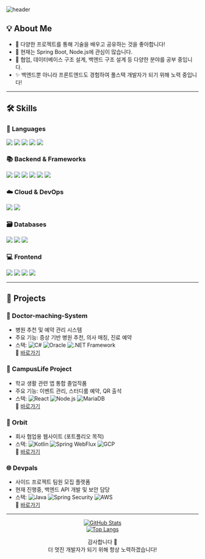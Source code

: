 ![header](https://capsule-render.vercel.app/api?type=waving&color=895A84&height=300&section=header&text=남도현%20Backend%20Dev👨‍💻&fontColor=ffffff&fontSize=80&animation=fadeIn&fontAlignY=38&desc=노력하는%20백엔드%20개발자입니다!&descAlignY=51&descAlign=62)

## 💡 About Me

- 🔭 다양한 프로젝트를 통해 기술을 배우고 공유하는 것을 좋아합니다!
- 🌱 현재는 Spring Boot, Node.js에 관심이 많습니다.
- 💬 협업, 데이터베이스 구조 설계, 백엔드 구조 설계 등 다양한 분야를 공부 중입니다.
- ✨ 백엔드뿐 아니라 프론트엔드도 경험하여 풀스택 개발자가 되기 위해 노력 중입니다!

---

## 🛠 Skills

### 🚀 Languages
<p>
  <img src="https://img.shields.io/badge/Java-007396?style=for-the-badge&logo=openjdk&logoColor=white"/>
  <img src="https://img.shields.io/badge/JavaScript-F7DF1E?style=for-the-badge&logo=javascript&logoColor=black"/>
  <img src="https://img.shields.io/badge/TypeScript-3178C6?style=for-the-badge&logo=typescript&logoColor=white"/>
  <img src="https://img.shields.io/badge/C%23-239120?style=for-the-badge&logo=csharp&logoColor=white"/>
  <img src="https://img.shields.io/badge/Kotlin-7F52FF?style=for-the-badge&logo=kotlin&logoColor=white"/>
</p>

### 📚 Backend & Frameworks
<p>
  <img src="https://img.shields.io/badge/Spring_MVC-6DB33F?style=for-the-badge&logo=spring&logoColor=white"/>
  <img src="https://img.shields.io/badge/Spring_Security-6DB33F?style=for-the-badge&logo=springsecurity&logoColor=white"/>
  <img src="https://img.shields.io/badge/Spring_WebFlux-6DB33F?style=for-the-badge&logo=spring&logoColor=white"/>
  <img src="https://img.shields.io/badge/Node.js-339933?style=for-the-badge&logo=nodedotjs&logoColor=white"/>
  <img src="https://img.shields.io/badge/.NET_Framework-512BD4?style=for-the-badge&logo=dotnet&logoColor=white"/>
  <img src="https://img.shields.io/badge/JWT-000000?style=for-the-badge&logo=jsonwebtokens&logoColor=white"/>
</p>

### ☁️ Cloud & DevOps
<p>
  <img src="https://img.shields.io/badge/AWS-232F3E?style=for-the-badge&logo=amazonaws&logoColor=white"/>
  <img src="https://img.shields.io/badge/GCP-4285F4?style=for-the-badge&logo=googlecloud&logoColor=white"/>
</p>

### 🗃️ Databases
<p>
  <img src="https://img.shields.io/badge/MySQL-4479A1?style=for-the-badge&logo=mysql&logoColor=white"/>
  <img src="https://img.shields.io/badge/MariaDB-003545?style=for-the-badge&logo=mariadb&logoColor=white"/>
  <img src="https://img.shields.io/badge/Oracle-F80000?style=for-the-badge&logo=oracle&logoColor=white"/>
</p>

### 💻 Frontend
<p>
  <img src="https://img.shields.io/badge/React-61DAFB?style=for-the-badge&logo=react&logoColor=black"/>
  <img src="https://img.shields.io/badge/React_Native-61DAFB?style=for-the-badge&logo=react&logoColor=black"/>
  <img src="https://img.shields.io/badge/HTML5-E34F26?style=for-the-badge&logo=html5&logoColor=white"/>
  <img src="https://img.shields.io/badge/CSS3-1572B6?style=for-the-badge&logo=css3&logoColor=white"/>
</p>

---

## 💼 Projects

### 🏥 Doctor-maching-System
- 병원 추천 및 예약 관리 시스템  
- 주요 기능: 증상 기반 병원 추천, 의사 매칭, 진료 예약  
- 스택: ![C#](https://img.shields.io/badge/C%23-239120?style=flat&logo=csharp&logoColor=white) ![Oracle](https://img.shields.io/badge/Oracle-F80000?style=flat&logo=oracle&logoColor=white) ![.NET Framework](https://img.shields.io/badge/.NET_Framework-512BD4?style=flat&logo=dotnet&logoColor=white)  
🔗 [바로가기](https://github.com/youhwanJung/Doctor_matching_System)

### 🏫 CampusLife Project
- 학교 생활 관련 앱 통합 졸업작품  
- 주요 기능: 이벤트 관리, 스터디룸 예약, QR 출석  
- 스택: ![React](https://img.shields.io/badge/React-61DAFB?style=flat&logo=react&logoColor=black) ![Node.js](https://img.shields.io/badge/Node.js-339933?style=flat&logo=nodedotjs&logoColor=white) ![MariaDB](https://img.shields.io/badge/MariaDB-003545?style=flat&logo=mariadb&logoColor=white)  
🔗 [바로가기](https://github.com/SICE0821/CampusLife-Project)

### 🚀 Orbit
- 회사 협업용 웹사이트 (포트폴리오 목적)  
- 스택: ![Kotlin](https://img.shields.io/badge/Kotlin-7F52FF?style=flat&logo=kotlin&logoColor=white) ![Spring WebFlux](https://img.shields.io/badge/Spring_WebFlux-6DB33F?style=flat&logo=spring&logoColor=white) ![GCP](https://img.shields.io/badge/GCP-4285F4?style=flat&logo=googlecloud&logoColor=white)  
🔗 [바로가기](https://github.com/NamDoHyeon2/OrbitProject-Server)

### 🌐 Devpals
- 사이드 프로젝트 팀원 모집 플랫폼  
- 현재 진행중, 백엔드 API 개발 및 보안 담당  
- 스택: ![Java](https://img.shields.io/badge/Java-007396?style=flat&logo=openjdk&logoColor=white) ![Spring Security](https://img.shields.io/badge/Spring_Security-6DB33F?style=flat&logo=springsecurity&logoColor=white) ![AWS](https://img.shields.io/badge/AWS-232F3E?style=flat&logo=amazonaws&logoColor=white)  
🔗 [바로가기](https://github.com/devpalsPlus/backend)

---

<div align="center">
  
[![GitHub Stats](https://github-readme-stats.vercel.app/api?username=NamDoHyeon2&show_icons=true&theme=buefy&hide_border=true)](https://github.com/NamDoHyeon2)  
[![Top Langs](https://github-readme-stats.vercel.app/api/top-langs/?username=NamDoHyeon2&layout=compact&theme=buefy&hide_border=true)](https://github.com/NamDoHyeon2)  

</div>

<p align="center">
  감사합니다 🙏 <br>
  더 멋진 개발자가 되기 위해 항상 노력하겠습니다!
</p>
